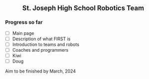 ## <p align=center> St. Joseph High School Robotics Team

### Progress so far

- [ ] Main page 
- [ ] Description of what FIRST is
- [ ] Introduction to teams and robots
- [ ] Coaches and programmers
- [ ] Kiwi
- [ ] Doug

Aim to be finished by March, 2024
